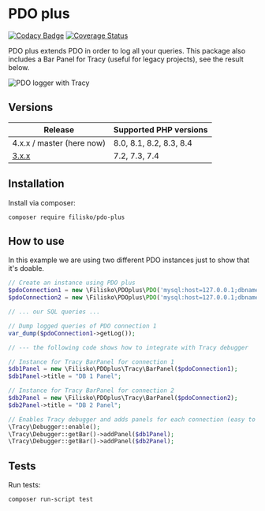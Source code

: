 # PDO plus

[![Codacy Badge](https://app.codacy.com/project/badge/Grade/5216e5b457684f5bb43d727bceb3cc58)](https://www.codacy.com/gh/filisko/pdo-plus/dashboard?utm_source=github.com&amp;utm_medium=referral&amp;utm_content=filisko/pdo-plus&amp;utm_campaign=Badge_Grade) [![Coverage Status](https://coveralls.io/repos/github/filisko/pdo-plus/badge.svg?branch=github-actions)](https://coveralls.io/github/filisko/pdo-plus?branch=github-actions)

PDO plus extends PDO in order to log all your queries. This package also includes a Bar Panel for Tracy (useful for legacy projects), see the result below.

![PDO logger with Tracy](https://i.snag.gy/AbESVC.jpg "PDO logger with Tracy")

## Versions

| Release | Supported PHP versions  |
| --- |-------------------------|
| 4.x.x / master (here now) | 8.0, 8.1, 8.2, 8.3, 8.4 |
| [3.x.x](https://github.com/filisko/pdo-plus/tree/3.x.x) | 7.2, 7.3, 7.4           |


## Installation

Install via composer:

```shell
composer require filisko/pdo-plus
```

## How to use

In this example we are using two different PDO instances just to show that it's doable.

```php
// Create an instance using PDO plus
$pdoConnection1 = new \Filisko\PDOplus\PDO('mysql:host=127.0.0.1;dbname=my_db', 'my_user', 'my_pass');
$pdoConnection2 = new \Filisko\PDOplus\PDO('mysql:host=127.0.0.1;dbname=my_other_db', 'my_user', 'my_pass');

// ... our SQL queries ...

// Dump logged queries of PDO connection 1
var_dump($pdoConnection1->getLog());

// --- the following code shows how to integrate with Tracy debugger

// Instance for Tracy BarPanel for connection 1
$db1Panel = new \Filisko\PDOplus\Tracy\BarPanel($pdoConnection1);
$db1Panel->title = "DB 1 Panel";

// Instance for Tracy BarPanel for connection 2
$db2Panel = new \Filisko\PDOplus\Tracy\BarPanel($pdoConnection2);
$db2Panel->title = "DB 2 Panel";

// Enables Tracy debugger and adds panels for each connection (easy to integrate with legacy apps!)
\Tracy\Debugger::enable();
\Tracy\Debugger::getBar()->addPanel($db1Panel);
\Tracy\Debugger::getBar()->addPanel($db2Panel);
```

## Tests

Run tests:

```shell
composer run-script test
```
